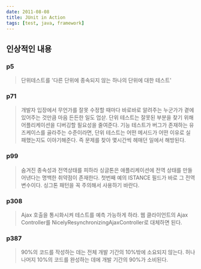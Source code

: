 ```yaml
---
date: 2011-08-08
title: JUnit in Action
tags: [test, java, framework]
---
```


## 인상적인 내용
### p5
> 단위테스트를 '다른 단위에 종속되지 않는 하나의 단위에 대한 테스트'

### p71
> 개발자 입장에서 무언가를 잘못 수정할 때마다 바로바로 알려주는 누군가가 곁에 있어주는 것만큼 마음 든든한 일도 업삳.
> 단위 테스트는 잘못된 부분을 찾기 위해 어플리케이션을 디버깅할 필요성을 줄여준다. 기능 테스트가 버그가 존재하는 유즈케이스를 골라주는 수준이라면, 단위 테스트는 어떤 메서드가 어떤 이유로 실패했는지도 이야기해준다. 즉 문제를 찾아 몇시간씩 헤매던 일에서 해방된다.

### p99
> 숨겨진 종속성과 전역상태를 피하라
> 싱글톤은 애플리케이션에 전역 상태를 만들어낸다는 명백한 취약점이 존재한다. 첫번째 예의 ISTANCE 필드가 바로 그 전역 변수이다. 싱그톤 패턴을 꼭 주의해서 사용하기 바란다.

### p308
> Ajax 호출을 통시화시켜 테스트를 예측 가능하게 하라. 웹 클라이언트의 Ajax Controller를 NicelyResynchronizingAjaxController로 대체하면 된다.

### p387
> 90%의 코드를 작성하는 데는 전체 개발 기간의 10%밖에 소요되지 않는다. 허나 나머지 10%의  코드를 완성하는 데에 개발 기간의 90%가 소비된다.

